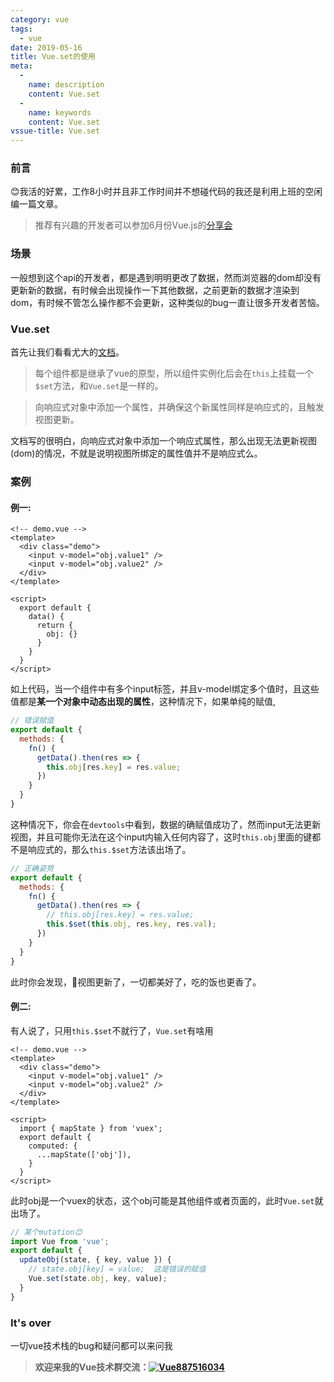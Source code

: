 ```yaml
---
category: vue
tags:
  - vue
date: 2019-05-16
title: Vue.set的使用
meta:
  -
    name: description
    content: Vue.set
  -
    name: keywords
    content: Vue.set
vssue-title: Vue.set
---
```


### 前言
😊我活的好累，工作8小时并且非工作时间并不想碰代码的我还是利用上班的空闲编一篇文章。

> 推荐有兴趣的开发者可以参加6月份Vue.js的[分享会](https://vue.w3ctech.com/)

<!-- more -->

### 场景
一般想到这个api的开发者，都是遇到明明更改了数据，然而浏览器的dom却没有更新新的数据，有时候会出现操作一下其他数据，之前更新的数据才渲染到dom，有时候不管怎么操作都不会更新，这种类似的bug一直让很多开发者苦恼。

### Vue.set
首先让我们看看尤大的[文档](https://cn.vuejs.org/v2/api/#Vue-set)。

> 每个组件都是继承了vue的原型，所以组件实例化后会在`this`上挂载一个`$set`方法，和`Vue.set`是一样的。

> 向响应式对象中添加一个属性，并确保这个新属性同样是响应式的，且触发视图更新。

文档写的很明白，向响应式对象中添加一个响应式属性，那么出现无法更新视图(dom)的情况，不就是说明视图所绑定的属性值并不是响应式么。

### 案例
#### 例一:
```vue
<!-- demo.vue -->
<template>
  <div class="demo">
    <input v-model="obj.value1" />
    <input v-model="obj.value2" />
  </div>
</template>

<script>
  export default {
    data() {
      return {
        obj: {}
      }
    }
  }
</script>
```
如上代码，当一个组件中有多个input标签，并且v-model绑定多个值时，且这些值都是**某一个对象中动态出现的属性**，这种情况下，如果单纯的赋值,
```js
// 错误赋值
export default {
  methods: {
    fn() {
      getData().then(res => {
        this.obj[res.key] = res.value;
      })
    }
  }
}
```
这种情况下，你会在`devtools`中看到，数据的确赋值成功了，然而input无法更新视图，并且可能你无法在这个input内输入任何内容了，这时`this.obj`里面的键都不是响应式的，那么`this.$set`方法该出场了。
```js
// 正确姿势
export default {
  methods: {
    fn() {
      getData().then(res => {
        // this.obj[res.key] = res.value;
        this.$set(this.obj, res.key, res.val);
      })
    }
  }
}
```
此时你会发现，🤩视图更新了，一切都美好了，吃的饭也更香了。

#### 例二:
有人说了，只用`this.$set`不就行了，`Vue.set`有啥用
```vue
<!-- demo.vue -->
<template>
  <div class="demo">
    <input v-model="obj.value1" />
    <input v-model="obj.value2" />
  </div>
</template>

<script>
  import { mapState } from 'vuex';
  export default {
    computed: {
      ...mapState(['obj']),
    }
  }
</script>
```
此时obj是一个vuex的状态，这个obj可能是其他组件或者页面的，此时`Vue.set`就出场了。
```js
// 某个mutation😊
import Vue from 'vue';
export default {
  updateObj(state, { key, value }) {
    // state.obj[key] = value;  这是错误的赋值
    Vue.set(state.obj, key, value);
  }
}
```

### It's over
一切vue技术栈的bug和疑问都可以来问我
> **欢迎来我的Vue技术群交流：<a target="_blank" href="//shang.qq.com/wpa/qunwpa?idkey=c91a3422bf05cc5e2c127ae1ed10e1953c8134583c07505ef860ba1a4531c9de"><img border="0" src="https://user-gold-cdn.xitu.io/2018/10/25/166aae7ff406eec4?w=90&h=22&f=png&s=1827" alt="Vue" title="Vue">887516034</a>**